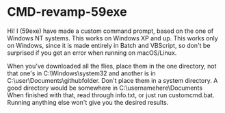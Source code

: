 # CMD-revamp-59exe
Hi! I (59exe) have made a custom command prompt, based on the one of Windows NT systems. This works on Windows XP and up.
This works only on Windows, since it is made entirely in Batch and VBScript, so don't be surprised if you get an error when running on macOS/Linux.

When you've downloaded all the flies, place them in the one directory, not that one's in C:\Windows\system32 and another is in C:\user\Documents\githubfolder.
Don't place them in a system directory. A good directory would be somewhere in C:\usernamehere\Documents\
When finished with that, read through info.txt, or just run customcmd.bat. Running anything else won't give you the desired results.
